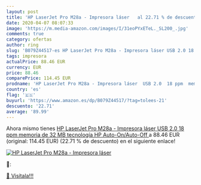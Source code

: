 ```yaml
---
layout: post
title: 'HP LaserJet Pro M28a - Impresora láser   al 22.71 % de descuento'
date: 2020-04-07 08:07:33
image: 'https://m.media-amazon.com/images/I/31eoPYxETeL._SL200_.jpg'
comments: true
category: ofertas
author: ring
slug: 'B079Z44517-es HP LaserJet Pro M28a - Impresora láser USB 2.0 18 ppm...'
tags: impresora
actualPrice: 88.46 EUR
currency: EUR
price: 88.46
comparePrice: 114.45 EUR
prodname: 'HP LaserJet Pro M28a - Impresora láser  USB 2.0  18 ppm  memoria de 32 MB  tecnología HP Auto-On/Auto-Off '
country: 'es'
flag: '🇪🇸'
buyurl: 'https://www.amazon.es/dp/B079Z44517/?tag=tolees-21'
descuento: '22.71'
average: '89.99'
---
```


Ahora mismo tienes [HP LaserJet Pro M28a - Impresora láser  USB 2.0  18 ppm  memoria de 32 MB  tecnología HP Auto-On/Auto-Off ](https://www.amazon.es/dp/B079Z44517/?tag=tolees-21) a 88.46 EUR (original: 114.45 EUR) (22.71 %  de descuento) en el siguiente enlace!

[![HP LaserJet Pro M28a - Impresora láser  ](https://m.media-amazon.com/images/I/31eoPYxETeL._SL200_.jpg)](https://www.amazon.es/dp/B079Z44517/?tag=tolees-21)

🔎:


[🛒 Visítala!!!](https://www.amazon.es/dp/B079Z44517/?tag=tolees-21)
